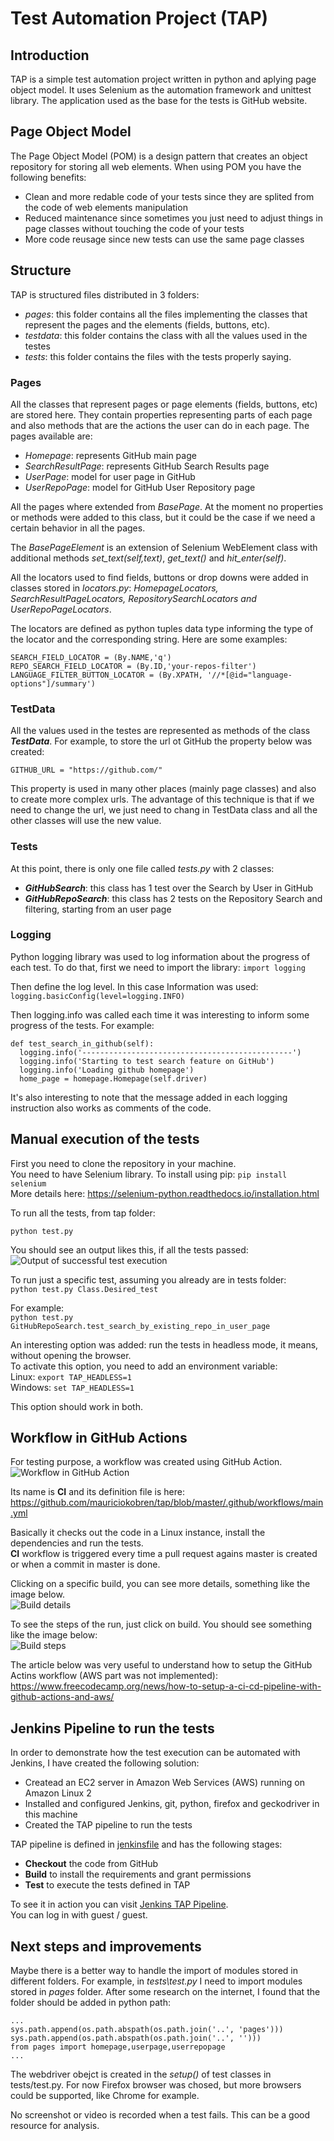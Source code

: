 # Test Automation Project (TAP)

## Introduction
TAP is a simple test automation project written in python and aplying page object model. It uses Selenium as the automation framework and unittest library.
The application used as the base for the tests is GitHub website.

## Page Object Model
The Page Object Model (POM) is a design pattern that creates an object repository for storing all web elements.
When using POM you have the following benefits:
- Clean and more redable code of your tests since they are splited from the code of web elements manipulation
- Reduced maintenance since sometimes you just need to adjust things in page classes without touching the code of your tests
- More code reusage since new tests can use the same page classes


## Structure
TAP is structured files distributed in 3 folders:
- _pages_: this folder contains all the files implementing the classes that represent the pages and the elements (fields, buttons, etc).
- _testdata_: this folder contains the class with all the values used in the testes
- _tests_: this folder contains the files with the tests properly saying. 

### Pages
All the classes that represent pages or page elements (fields, buttons, etc) are stored here. They contain properties representing parts of each page and also methods that are the actions the user can do in each page.
The pages available are:
- _Homepage_: represents GitHub main page
- _SearchResultPage_: represents GitHub Search Results page
- _UserPage_: model for user page in GitHub
- _UserRepoPage_: model for GitHub User Repository page

All the pages where extended from _BasePage_. At the moment no properties or methods were added to this class, but it could be the case if we need a certain behavior in all the pages. 

The _BasePageElement_ is an extension of Selenium WebElement class with additional methods _set_text(self,text)_, _get_text()_ and _hit_enter(self)_.

All the locators used to find fields, buttons or drop downs were added in classes stored in _locators.py_: _HomepageLocators, SearchResultPageLocators, RepositorySearchLocators and UserRepoPageLocators_.

The locators are defined as python tuples data type informing the type of the locator and the corresponding string. Here are some examples:
```
SEARCH_FIELD_LOCATOR = (By.NAME,'q')
REPO_SEARCH_FIELD_LOCATOR = (By.ID,'your-repos-filter')
LANGUAGE_FILTER_BUTTON_LOCATOR = (By.XPATH, '//*[@id="language-options"]/summary')
```


### TestData
All the values used in the testes are represented as methods of the class **_TestData_**. 
For example, to store the url ot GitHub the property below was created:

`GITHUB_URL = "https://github.com/"`

This property is used in many other places (mainly page classes) and also to create more complex urls.
The advantage of this technique is that if we need to change the url, we just need to chang in TestData class and all the other classes will use the new value.


### Tests
At this point, there is only one file called _tests.py_ with 2 classes:
- **_GitHubSearch_**: this class has 1 test over the Search by User in GitHub
- **_GitHubRepoSearch_**: this class has 2 tests on the Repository Search and filtering, starting from an user page


### Logging
Python logging library was used to log information about the progress of each test.
To do that, first we need to import the library:
`import logging`

Then define the log level. In this case Information was used:
`logging.basicConfig(level=logging.INFO)`

Then logging.info was called each time it was interesting to inform some progress of the tests. For example:
```
def test_search_in_github(self):  
  logging.info('-----------------------------------------------')  
  logging.info('Starting to test search feature on GitHub')  
  logging.info('Loading github homepage')  
  home_page = homepage.Homepage(self.driver)  
```

It's also interesting to note that the message added in each logging instruction also works as comments of the code.  

## Manual execution of the tests
First you need to clone the repository in your machine.  
You need to have Selenium library. To install using pip: ```pip install selenium```  
More details here: https://selenium-python.readthedocs.io/installation.html

To run all the tests, from tap folder:  
```cd tests  
python test.py
```  

You should see an output likes this, if all the tests passed:  
![Output of successful test execution](https://github.com/mauriciokobren/tap/blob/master/Output_of_test_execution.png)

To run just a specific test, assuming you already are in tests folder:  
```python test.py Class.Desired_test```  

For example:   
```python test.py GitHubRepoSearch.test_search_by_existing_repo_in_user_page```  

An interesting option was added: run the tests in headless mode, it means, without opening the browser.  
To activate this option, you need to add an environment variable:  
 Linux: ```export TAP_HEADLESS=1```  
 Windows: ```set TAP_HEADLESS=1```  

This option should work in both.


## Workflow in GitHub Actions
For testing purpose, a workflow was created using GitHub Action.  
![Workflow in GitHub Action](https://github.com/mauriciokobren/tap/blob/master/GitHub_Actions_CI_workflow.png)

Its name is **CI** and its definition file is here: https://github.com/mauriciokobren/tap/blob/master/.github/workflows/main.yml  

Basically it checks out the code in a Linux instance, install the dependencies and run the tests.  
**CI** workflow is triggered every time a pull request agains master is created or when a commit in master is done.  

Clicking on a specific build, you can see more details, something like the image below.  
![Build details](https://github.com/mauriciokobren/tap/blob/master/GitHub_Actions_CI_workflow-build_detail.png)

To see the steps of the run, just click on build. You should see something like the image below:  
![Build steps](https://github.com/mauriciokobren/tap/blob/master/GitHub_Actions_CI_workflow-build_steps.png)

The article below was very useful to understand how to setup the GitHub Actins workflow (AWS part was not implemented):  
https://www.freecodecamp.org/news/how-to-setup-a-ci-cd-pipeline-with-github-actions-and-aws/  

## Jenkins Pipeline to run the tests  
In order to demonstrate how the test execution can be automated with Jenkins, I have created the following solution:  
- Createad an EC2 server in Amazon Web Services (AWS) running on Amazon Linux 2
- Installed and configured Jenkins, git, python, firefox and geckodriver in this machine
- Created the TAP pipeline to run the tests  

TAP pipeline is defined in [jenkinsfile](jenkinsfile) and has the following stages:
- **Checkout** the code from GitHub  
- **Build** to install the requirements and grant permissions  
- **Test** to execute the tests defined in TAP  

To see it in action you can visit [Jenkins TAP Pipeline](http://ec2-18-228-232-60.sa-east-1.compute.amazonaws.com:8080/job/test/).  
You can log in with guest / guest.  

## Next steps and improvements
Maybe there is a better way to handle the import of modules stored in different folders. For example, in _tests\test.py_ I need to import modules stored in _pages_ folder. After some research on the internet, I found that the folder should be added in python path:
```
...
sys.path.append(os.path.abspath(os.path.join('..', 'pages')))
sys.path.append(os.path.abspath(os.path.join('..', '')))
from pages import homepage,userpage,userrepopage
...
```

The webdriver obejct is created in the _setup()_ of test classes in tests/test.py. For now Firefox browser was chosed, but more browsers could be supported, like Chrome for example.

No screenshot or video is recorded when a test fails. This can be a good resource for analysis.




